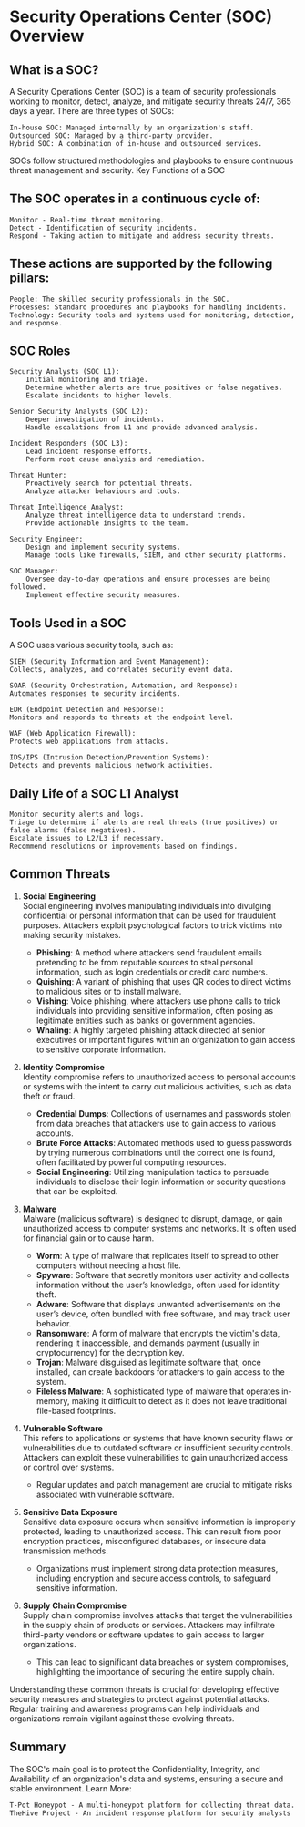 # Security Operations Center (SOC) Overview
## What is a SOC?

A Security Operations Center (SOC) is a team of security professionals working to monitor, detect, analyze, and mitigate security threats 24/7, 365 days a year. There are three types of SOCs:

    In-house SOC: Managed internally by an organization's staff.
    Outsourced SOC: Managed by a third-party provider.
    Hybrid SOC: A combination of in-house and outsourced services.

SOCs follow structured methodologies and playbooks to ensure continuous threat management and security.
Key Functions of a SOC

## The SOC operates in a continuous cycle of:

    Monitor - Real-time threat monitoring.
    Detect - Identification of security incidents.
    Respond - Taking action to mitigate and address security threats.

## These actions are supported by the following pillars:

    People: The skilled security professionals in the SOC.
    Processes: Standard procedures and playbooks for handling incidents.
    Technology: Security tools and systems used for monitoring, detection, and response.

## SOC Roles

    Security Analysts (SOC L1):
        Initial monitoring and triage.
        Determine whether alerts are true positives or false negatives.
        Escalate incidents to higher levels.

    Senior Security Analysts (SOC L2):
        Deeper investigation of incidents.
        Handle escalations from L1 and provide advanced analysis.

    Incident Responders (SOC L3):
        Lead incident response efforts.
        Perform root cause analysis and remediation.

    Threat Hunter:
        Proactively search for potential threats.
        Analyze attacker behaviours and tools.

    Threat Intelligence Analyst:
        Analyze threat intelligence data to understand trends.
        Provide actionable insights to the team.

    Security Engineer:
        Design and implement security systems.
        Manage tools like firewalls, SIEM, and other security platforms.

    SOC Manager:
        Oversee day-to-day operations and ensure processes are being followed.
        Implement effective security measures.

## Tools Used in a SOC

A SOC uses various security tools, such as:

    SIEM (Security Information and Event Management):
    Collects, analyzes, and correlates security event data.

    SOAR (Security Orchestration, Automation, and Response):
    Automates responses to security incidents.

    EDR (Endpoint Detection and Response):
    Monitors and responds to threats at the endpoint level.

    WAF (Web Application Firewall):
    Protects web applications from attacks.

    IDS/IPS (Intrusion Detection/Prevention Systems):
    Detects and prevents malicious network activities.

## Daily Life of a SOC L1 Analyst

    Monitor security alerts and logs.
    Triage to determine if alerts are real threats (true positives) or false alarms (false negatives).
    Escalate issues to L2/L3 if necessary.
    Recommend resolutions or improvements based on findings.

## Common Threats

1. **Social Engineering**  
   Social engineering involves manipulating individuals into divulging confidential or personal information that can be used for fraudulent purposes. Attackers exploit psychological factors to trick victims into making security mistakes.
   - **Phishing**: A method where attackers send fraudulent emails pretending to be from reputable sources to steal personal information, such as login credentials or credit card numbers.
   - **Quishing**: A variant of phishing that uses QR codes to direct victims to malicious sites or to install malware.
   - **Vishing**: Voice phishing, where attackers use phone calls to trick individuals into providing sensitive information, often posing as legitimate entities such as banks or government agencies.
   - **Whaling**: A highly targeted phishing attack directed at senior executives or important figures within an organization to gain access to sensitive corporate information.

2. **Identity Compromise**  
   Identity compromise refers to unauthorized access to personal accounts or systems with the intent to carry out malicious activities, such as data theft or fraud.
   - **Credential Dumps**: Collections of usernames and passwords stolen from data breaches that attackers use to gain access to various accounts.
   - **Brute Force Attacks**: Automated methods used to guess passwords by trying numerous combinations until the correct one is found, often facilitated by powerful computing resources.
   - **Social Engineering**: Utilizing manipulation tactics to persuade individuals to disclose their login information or security questions that can be exploited.

3. **Malware**  
   Malware (malicious software) is designed to disrupt, damage, or gain unauthorized access to computer systems and networks. It is often used for financial gain or to cause harm.
   - **Worm**: A type of malware that replicates itself to spread to other computers without needing a host file.
   - **Spyware**: Software that secretly monitors user activity and collects information without the user’s knowledge, often used for identity theft.
   - **Adware**: Software that displays unwanted advertisements on the user’s device, often bundled with free software, and may track user behavior.
   - **Ransomware**: A form of malware that encrypts the victim's data, rendering it inaccessible, and demands payment (usually in cryptocurrency) for the decryption key.
   - **Trojan**: Malware disguised as legitimate software that, once installed, can create backdoors for attackers to gain access to the system.
   - **Fileless Malware**: A sophisticated type of malware that operates in-memory, making it difficult to detect as it does not leave traditional file-based footprints.

4. **Vulnerable Software**  
   This refers to applications or systems that have known security flaws or vulnerabilities due to outdated software or insufficient security controls. Attackers can exploit these vulnerabilities to gain unauthorized access or control over systems.
   - Regular updates and patch management are crucial to mitigate risks associated with vulnerable software.

5. **Sensitive Data Exposure**  
   Sensitive data exposure occurs when sensitive information is improperly protected, leading to unauthorized access. This can result from poor encryption practices, misconfigured databases, or insecure data transmission methods.
   - Organizations must implement strong data protection measures, including encryption and secure access controls, to safeguard sensitive information.

6. **Supply Chain Compromise**  
   Supply chain compromise involves attacks that target the vulnerabilities in the supply chain of products or services. Attackers may infiltrate third-party vendors or software updates to gain access to larger organizations.
   - This can lead to significant data breaches or system compromises, highlighting the importance of securing the entire supply chain.



Understanding these common threats is crucial for developing effective security measures and strategies to protect against potential attacks. Regular training and awareness programs can help individuals and organizations remain vigilant against these evolving threats.


## Summary

The SOC's main goal is to protect the Confidentiality, Integrity, and Availability of an organization's data and systems, ensuring a secure and stable environment.
Learn More:

    T-Pot Honeypot - A multi-honeypot platform for collecting threat data.
    TheHive Project - An incident response platform for security analysts

